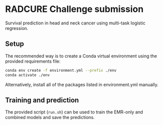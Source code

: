 # RADCURE Challenge submission
Survival prediction in head and neck cancer using multi-task logistic regression.

## Setup
The recommended way is to create a Conda virtual environment using the provided requirements file:
```bash
conda env create -f environment.yml --prefix ./env
conda activate ./env
```
Alternatively, install all of the packages listed in environment.yml manually.

## Training and prediction
The provided script (`run.sh`) can be used to train the EMR-only and combined models and save the predictions.
